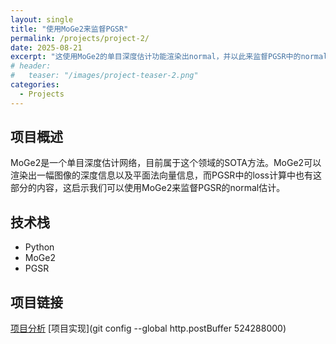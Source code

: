 ```yaml
---
layout: single
title: "使用MoGe2来监督PGSR"
permalink: /projects/project-2/
date: 2025-08-21
excerpt: "这使用MoGe2的单目深度估计功能渲染出normal，并以此来监督PGSR中的normal loss"
# header:
#   teaser: "/images/project-teaser-2.png"
categories:
  - Projects
---
```


## 项目概述
MoGe2是一个单目深度估计网络，目前属于这个领域的SOTA方法。MoGe2可以渲染出一幅图像的深度信息以及平面法向量信息，而PGSR中的loss计算中也有这部分的内容，这启示我们可以使用MoGe2来监督PGSR的normal估计。

## 技术栈
- Python
- MoGe2
- PGSR


## 项目链接
[项目分析](https://eating-cpp.github.io/posts/2025/08/blog-post-3/)
[项目实现](git config --global http.postBuffer 524288000)
